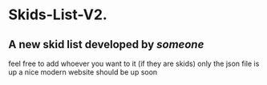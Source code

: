 # Skids-List-V2.
## A new skid list developed by *someone* 
feel free to add whoever you want to it (if they are skids)
only the json file is up a nice modern website should be up soon
